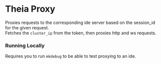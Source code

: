 # Theia Proxy  
Proxies requests to the corresponding ide server based on the session_id for the given request.  
Fetches the `cluster_ip` from the token, then proxies http and ws requests.  


### Running Locally
Requires you to run `mkdebug` to be able to test proxying to an ide.
